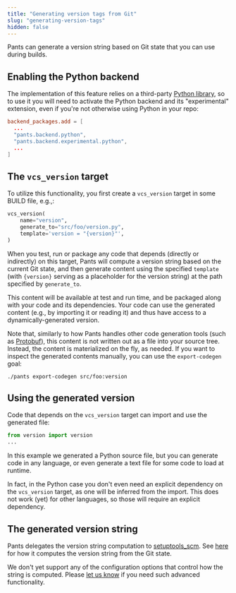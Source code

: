 ```yaml
---
title: "Generating version tags from Git"
slug: "generating-version-tags"
hidden: false
---
```


Pants can generate a version string based on Git state that you can use during builds.

Enabling the Python backend
---------------------------

The implementation of this feature relies on a third-party [Python library](https://github.com/pypa/setuptools_scm),
so to use it you will need to activate the Python backend and its "experimental" extension, even if
you're not otherwise using Python in your repo:

```toml pants.toml
backend_packages.add = [
  ...
  "pants.backend.python",
  "pants.backend.experimental.python",
  ...
]
```

The `vcs_version` target
------------------------

To utilize this functionality, you first create a `vcs_version` target in some BUILD file, e.g.,:

```python src/foo/BUILD
vcs_version(
    name="version",
    generate_to="src/foo/version.py",
    template='version = "{version}"',
)
```

When you test, run or package any code that depends (directly or indirectly) on this target,
Pants will compute a version string based on the current Git state, and then generate content
using the specified `template` (with `{version}` serving as a placeholder for the version string)
at the path specified by `generate_to`.

This content will be available at test and run time, and be packaged along with your
code and its dependencies. Your code can use the generated content (e.g., by importing
it or reading it) and thus have access to a dynamically-generated version.

Note that, similarly to how Pants handles other code generation tools (such as [Protobuf](doc:protobuf-python)),
this content is not written out as a file into your source tree. Instead, the content is materialized
on the fly, as needed.  If you want to inspect the generated contents manually, you can use the
`export-codegen` goal:

```shell
./pants export-codegen src/foo:version
```

Using the generated version
---------------------------

Code that depends on the `vcs_version` target can import and use the generated file:

```python src/util.py
from version import version
...
```

In this example we generated a Python source file, but you can generate code in any language,
or even generate a text file for some code to load at runtime.

In fact, in the Python case you don't even need an explicit dependency on the `vcs_version` target, as
one will be inferred from the import. This does not work (yet) for other languages, so those will
require an explicit dependency.

The generated version string
----------------------------

Pants delegates the version string computation to [setuptools_scm](https://github.com/pypa/setuptools_scm).
See [here](https://github.com/pypa/setuptools_scm#default-versioning-scheme) for how it computes the version string from the Git state.

We don't yet support any of the configuration options that control how the string is computed. Please
[let us know](doc:getting-help) if you need such advanced functionality.
